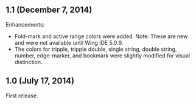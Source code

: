 ## 1.1 (December 7, 2014)

Enhancements:

  - Fold-mark and active range colors were added. Note: These are new and were not available until Wing IDE 5.0.9.
  - The colors for tripple, tripple double, single string, double string, number, edge-marker, and bookmark were slightly modified for visual distinction.

## 1.0 (July 17, 2014)

First release.

